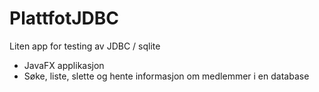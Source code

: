 # PlattfotJDBC
Liten app for testing av JDBC / sqlite


- JavaFX applikasjon
- Søke, liste, slette og hente informasjon om medlemmer i en database
